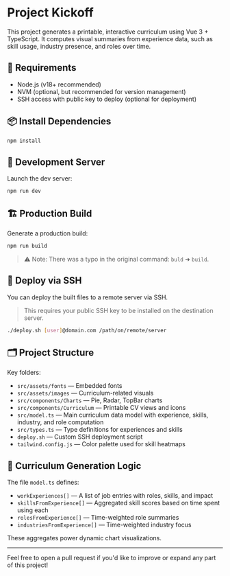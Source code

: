 # Project Kickoff

This project generates a printable, interactive curriculum using Vue 3 + TypeScript. It computes visual summaries from experience data, such as skill usage, industry presence, and roles over time.

## 🧰 Requirements

- Node.js (v18+ recommended)  
- NVM (optional, but recommended for version management)  
- SSH access with public key to deploy (optional for deployment)

## 📦 Install Dependencies

```bash
npm install
```

## 🚀 Development Server

Launch the dev server:

```bash
npm run dev
```

## 🏗️ Production Build

Generate a production build:

```bash
npm run build
```

> ⚠️ Note: There was a typo in the original command: `buld` ➜ `build`.

## 🚚 Deploy via SSH

You can deploy the built files to a remote server via SSH.

> This requires your public SSH key to be installed on the destination server.

```bash
./deploy.sh [user]@domain.com /path/on/remote/server
```

## 🗂️ Project Structure

Key folders:

- `src/assets/fonts` — Embedded fonts  
- `src/assets/images` — Curriculum-related visuals  
- `src/components/Charts` — Pie, Radar, TopBar charts  
- `src/components/Curriculum` — Printable CV views and icons  
- `src/model.ts` — Main curriculum data model with experience, skills, industry, and role computation  
- `src/types.ts` — Type definitions for experiences and skills  
- `deploy.sh` — Custom SSH deployment script  
- `tailwind.config.js` — Color palette used for skill heatmaps

## 🧠 Curriculum Generation Logic

The file `model.ts` defines:

- `workExperiences[]` — A list of job entries with roles, skills, and impact  
- `skillsFromExperience[]` — Aggregated skill scores based on time spent using each  
- `rolesFromExperience[]` — Time-weighted role summaries  
- `industriesFromExperience[]` — Time-weighted industry focus

These aggregates power dynamic chart visualizations.

---

Feel free to open a pull request if you'd like to improve or expand any part of this project!
